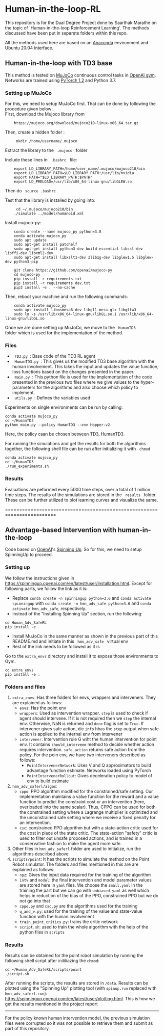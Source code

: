 # Human-in-the-loop-RL
This repository is for the Dual Degree Project done by Saarthak Marathe on the topic of 'Human-in-the-loop Reinforcement Learning'.
The methods discussed have been put in separate folders within this repo. 

All the methods used here are based on an [Anaconda](https://docs.anaconda.com/anaconda/install/linux/) environment and Ubuntu 20.04 interface.

## Human-in-the-loop with TD3 base

This method is tested on [MuJoCo](http://www.mujoco.org/) continuous control tasks in [OpenAI gym](https://github.com/openai/gym). 
Networks are trained using [PyTorch 1.2](https://github.com/pytorch/pytorch) and Python 3.7. 

### Setting up MuJoCo

For this, we need to setup MuJoCo first. That can be done by following the procedure given below: <br>
First, download the Mujoco library from 
```
    https://mujoco.org/download/mujoco210-linux-x86_64.tar.gz
```
Then, create a hidden folder :
```
     mkdir /home/username/.mujoco
```
Extract the library to the <code> .mujoco </code> folder

Include these lines in <code> .bashrc </code> file:
```
    export LD_LIBRARY_PATH=/home/user_name/.mujoco/mujoco210/bin
    export LD_LIBRARY_PATH=$LD_LIBRARY_PATH:/usr/lib/nvidia
    export PATH="$LD_LIBRARY_PATH:$PATH"
    export LD_PRELOAD=/usr/lib/x86_64-linux-gnu/libGLEW.so
```

Then do <code> source .bashrc </code>

Test that the library is installed by going into:
```
     cd ~/.mujoco/mujoco210/bin
    ./simulate ../model/humanoid.xml
```

Install mujoco-py:
```
    conda create --name mujoco_py python=3.8
    conda activate mujoco_py
    sudo apt update
    sudo apt-get install patchelf
    sudo apt-get install python3-dev build-essential libssl-dev libffi-dev libxml2-dev  
    sudo apt-get install libxslt1-dev zlib1g-dev libglew1.5 libglew-dev python3-pip
```

```
    git clone https://github.com/openai/mujoco-py
    cd mujoco-py
    pip install -r requirements.txt
    pip install -r requirements.dev.txt
    pip3 install -e . --no-cache
```

Then, reboot your machine and run the following commands:
```
    conda activate mujoco_py
    sudo apt install libosmesa6-dev libgl1-mesa-glx libglfw3
    sudo ln -s /usr/lib/x86_64-linux-gnu/libGL.so.1 /usr/lib/x86_64-linux-gnu/libGL.so
```

Once we are done setting up MuJoCo, we move to the <code> HumanTD3 </code> folder which is used for the implementation of the method.

### Files

- <code> TD3.py </code>: Base code of the TD3 RL agent <br>
- <code> HumanTD3.py </code>: This gives us the modified TD3 base algorithm with the human involvement. This takes the input and updates the value function, loss functions based on the changes presented in the paper. <br>
- <code> main.py </code>: This python file is used for the implementation of the code presented in the previous two files where we give values to the hyper-parameters for the algorithms and also choose which policy to implement. <br>
- <code> utils.py </code>: Defines the variables used

Experiments on single environments can be run by calling:
```
conda activate mujoco_py
cd ~/HumanTD3
python main.py --policy HumanTD3 --env Hopper-v2
```
Here, the policy caan be chosen between TD3, HumanTD3.

For running the simulations and get the results for both the algorithms together, the following shell file can be run after initializing it with <code> chmod </code>
```
conda activate mujoco_py
cd ~/HumanTD3
./run_experiments.sh
```

### Results

Evaluations are peformed every 5000 time steps, over a total of 1 million time steps. The results of the simulations are stored in the <code> results </code> folder. These can be further  utilized to plot learning curves and visualize the same.

========================================================================

## Advantage-based Intervention with human-in-the-loop 

Code based on [OpenAI](https://github.com/openai/)'s [Spinning Up](https://spinningup.openai.com). So for this, we need to setup SpinningUp to proceed.

### Setting up

We follow the instructions given in https://spinningup.openai.com/en/latest/user/installation.html. Except for following parts, we follow the link as it is:
- Replace `conda create -n spinningup python=3.6` and `conda activate spinningup` with `conda create -n hmn_adv_safe python=3.6` and `conda activate hmn_adv_safe`, respectively.
- Instead of the "Installing Spinning Up" section, run the following:
```
cd Human_Adv_SafeRL
pip install -e .
```
- Install MuJoCo in the same manner as shown in the previous part of this README.md and initiate in this <code> hmn_adv_safe </code> virtual env
- Rest of the link needs to be followed as it is


Go to the `extra_envs` directory and install it to expose those environments to Gym.
```
cd extra_envs
pip install -e .
```

### Folders and files

1. `extra_envs`: Has three folders for envs, wrappers and interveners. They are explained as follows:
	- `envs`: Has the point env
	- `wrappers`: Used as intervention wrapper. `step` is used to check if agent should intervene. If it is not required then we `step` the internal env. Otherwise, NaN is returned and `done` flag is set to `True`. If intervener gives safe action, dic `info` hhas the `step` output when safe action is applied to the internal env from intervener
	- `intervener`: Intervention rule G wiht the human intervention for point env. It contains `should_intervene` method to decide whether action requires intervention. `safe_action` returns safe action from the policy. For the poin env, we have two interveners described as follows:
		- `PointIntervenerNetwork`: Uses V and Q approximators to build advantage function estimate. Networks loaded using PyTorch
		- `PointIntervenerRollout`: Gives deceleration policy to model of env to build estimate
2. `hmn_adv_saferl/algos`:
	- `cppo`: PPO algorithm modified for the constrained/safe setting. Our implementation maintains a value function for the reward and a value function to predict the constraint cost or an intervention (here, overloaded into the same scalar). Thus, CPPO can be used for both the constrained setting where a Lagrange multiplier is optimized and the unconstrained safe setting where we receive a fixed penalty for an intervention.
	- `csc`: constrained PPO algorithm but with a state-action critic used for the cost in place of the state critic. The state-action "safety" critic is used to filter out unsafe proposed actions, and is trained in a conservative fashion to make the agent more safe.
3. Other files in `hmn_adv_saferl` folder are used to initialize, run the algorithms descirbed above
4. `scripts/point`: It has the scripts to simulate the method on the Point Robot simulator. The folders and files mentioned in this are are explained as follows:
	- `npz`: Gives the input data required for the training of the algorithm
	- `intv` and `model`: the final intervention and model parameter values are stored here in `yaml` files. We choose the `small.yaml` in the training the part but we can go with `unbiased.yaml` as well which helps in reduction of the bias of the PPO, constrained PPO but we do not go into that
	- `cppo.py` and `csc.py` are the algorithms used for the training
	- `q_and_v.py`: used for the training of the value and state-value function with the human involvement
	- `train_point_critics.py`: trains the critic network
	- `script.sh`: used to train the whole algorithm with the help of the python files in `scripts`

### Results

Results can be obtained for the point robot simulation by running the following shell script after initiliazing the `chmod`:
```
cd ~/Human_Adv_SafeRL/scripts/point
./script.sh
```

After running the scripts, the results are stored in `/data`.
Results can be plotted using the "Spinning Up" plotting tool (with `spinup.run` replaced with `hmn_adv_saferl.run`): https://spinningup.openai.com/en/latest/user/plotting.html. This is how we get the results mentioned in the project report

-----------------------------------------------------

For the policy known human intervention model, the previous simulation files were corrupted so it was not possible to retrieve them and submit as part of this repository.

